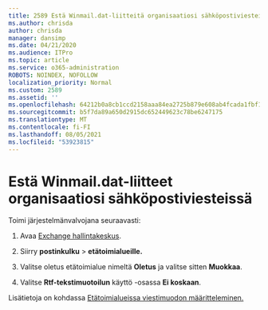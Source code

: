 ```yaml
---
title: 2589 Estä Winmail.dat-liitteitä organisaatiosi sähköpostiviesteissä
ms.author: chrisda
author: chrisda
manager: dansimp
ms.date: 04/21/2020
ms.audience: ITPro
ms.topic: article
ms.service: o365-administration
ROBOTS: NOINDEX, NOFOLLOW
localization_priority: Normal
ms.custom: 2589
ms.assetid: ''
ms.openlocfilehash: 64212b0a8cb1ccd2158aaa84ea2725b879e608ab4fcada1fbf1032e896be12c2
ms.sourcegitcommit: b5f7da89a650d2915dc652449623c78be6247175
ms.translationtype: MT
ms.contentlocale: fi-FI
ms.lasthandoff: 08/05/2021
ms.locfileid: "53923815"
---
```

# <a name="help-prevent-winmaildat-attachments-in-email-messages-from-your-organization"></a>Estä Winmail.dat-liitteet organisaatiosi sähköpostiviesteissä

Toimi järjestelmänvalvojana seuraavasti:

1. Avaa [Exchange hallintakeskus](https://outlook.office365.com/ecp/).

2. Siirry **postinkulku**  >  **etätoimialueille.**

3. Valitse oletus etätoimialue nimeltä **Oletus** ja valitse sitten **Muokkaa**.

4. Valitse **Rtf-tekstimuotoilun** käyttö -osassa **Ei koskaan**.

Lisätietoja on kohdassa [Etätoimialueissa viestimuodon määritteleminen.](https://docs.microsoft.com/Exchange/mail-flow-best-practices/remote-domains/remote-domains#specifying-message-format)

